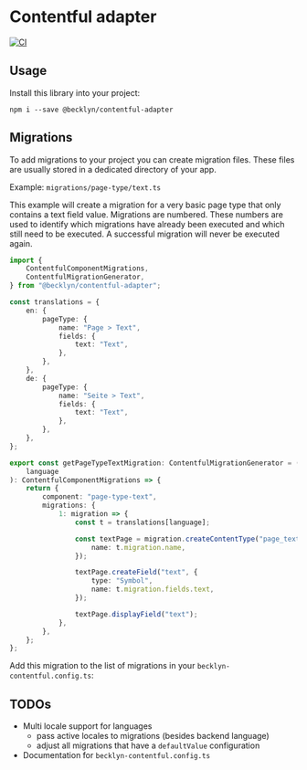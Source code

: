 # Contentful adapter

[![CI](https://github.com/Becklyn-Studios/contentful-adapter/actions/workflows/ci.yml/badge.svg)](https://github.com/Becklyn-Studios/contentful-adapter/actions/workflows/ci.yml)

## Usage

Install this library into your project:

```shell
npm i --save @becklyn/contentful-adapter
```

## Migrations

To add migrations to your project you can create migration files. These files are usually stored in a dedicated directory of your app.

Example: `migrations/page-type/text.ts`

This example will create a migration for a very basic page type that only contains a text field value.
Migrations are numbered. These numbers are used to identify which migrations have already been executed and which still need to be executed.
A successful migration will never be executed again.

```typescript
import {
    ContentfulComponentMigrations,
    ContentfulMigrationGenerator,
} from "@becklyn/contentful-adapter";

const translations = {
    en: {
        pageType: {
            name: "Page > Text",
            fields: {
                text: "Text",
            },
        },
    },
    de: {
        pageType: {
            name: "Seite > Text",
            fields: {
                text: "Text",
            },
        },
    },
};

export const getPageTypeTextMigration: ContentfulMigrationGenerator = (
    language
): ContentfulComponentMigrations => {
    return {
        component: "page-type-text",
        migrations: {
            1: migration => {
                const t = translations[language];

                const textPage = migration.createContentType("page_text", {
                    name: t.migration.name,
                });

                textPage.createField("text", {
                    type: "Symbol",
                    name: t.migration.fields.text,
                });

                textPage.displayField("text");
            },
        },
    };
};
```

Add this migration to the list of migrations in your `becklyn-contentful.config.ts`:

## TODOs

-   Multi locale support for languages
    -   pass active locales to migrations (besides backend language)
    -   adjust all migrations that have a `defaultValue` configuration
-   Documentation for `becklyn-contentful.config.ts`
